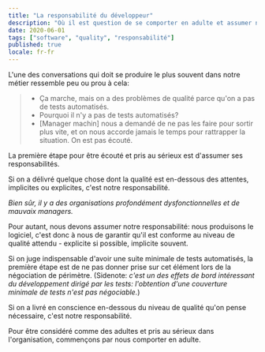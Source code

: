 ```yaml
---
title: "La responsabilité du développeur"
description: "Où il est question de se comporter en adulte et assumer nos responsabilités"
date: 2020-06-01
tags: ["software", "quality", "responsabilité"]
published: true
locale: fr-fr
---
```


L'une des conversations qui doit se produire le plus souvent dans notre métier ressemble peu ou prou à cela:

>- Ça marche, mais on a des problèmes de qualité parce qu'on a pas de tests automatisés.
>- Pourquoi il n'y a pas de tests automatisés?
>- [Manager machin] nous a demandé de ne pas les faire pour sortir plus vite, et on nous accorde jamais le temps pour rattrapper la situation. On est pas écouté.


La première étape pour être écouté et pris au sérieux est d'assumer ses responsabilités.

Si on a délivré quelque chose dont la qualité est en-dessous des attentes, implicites ou explicites, c'est notre responsabilité.

_Bien sûr, il y a des organisations profondément dysfonctionnelles et de mauvaix managers._

Pour autant, nous devons assumer notre responsabilité: nous produisons le logiciel, c'est donc à nous de garantir qu'il est conforme au niveau de qualité attendu - explicite si possible, implicite souvent.

Si on juge indispensable d'avoir une suite minimale de tests automatisés, la première étape est de ne pas donner prise sur cet élément lors de la négociation de périmètre. (Sidenote: _c'est un des effets de bord intéressant du développement dirigé par les tests: l'obtention d'une couverture minimale de tests n'est pas négociable._)

Si on a livré en conscience en-dessous du niveau de qualité qu'on pense nécessaire, c'est notre responsabilité.

Pour être considéré comme des adultes et pris au sérieux dans l'organisation, commençons par nous comporter en adulte.
